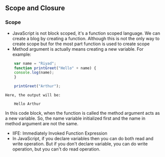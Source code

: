 ## Scope and Closure

### Scope

 - JavaScript is not block scoped, it's a function scoped language. We can create a blog by creating a function. Although this is not the only way to create scope but for the most part function is used to create scope
- Method argument is actually means creating a new variable. For example:
```javascript
    var name = "Riyad";
    function printGreet("Hello" + name) {
    console.log(name);
    }

    printGreet("Arthur");
```
    Here, the output will be:
```code
    Hello Arthur
```
In this code block, when the function is called the method argument acts as a new variable. So, the name variable initialized first and the name in method argument are not the same.

- IIFE: Immediately Invoked Function Expression
- In JavaScript, if you declare variables then you can do both read and write operation. But if you don't declare variable, you can do write operation, but you can't do read operation.